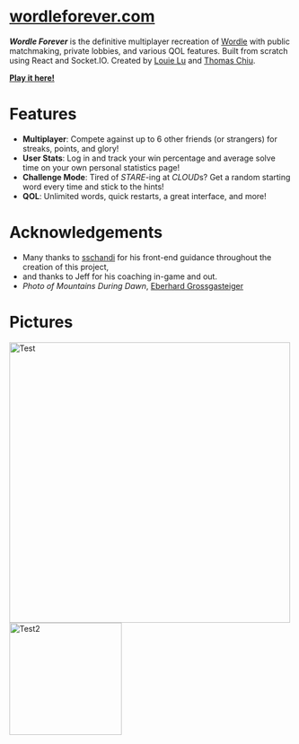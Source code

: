 # [wordleforever.com](https://www.wordleforever.com)

**_Wordle Forever_** is the definitive multiplayer recreation of [Wordle](https://www.nytimes.com/games/wordle/index.html) with public matchmaking, private lobbies, and various QOL features. Built from scratch using React and Socket.IO. Created by [Louie Lu](https://github.com/louieluuu) and [Thomas Chiu](https://github.com/tomchiu19).

**[Play it here!](https://www.wordleforever.com)**

# Features

- **Multiplayer**: Compete against up to 6 other friends (or strangers) for streaks, points, and glory!
- **User Stats**: Log in and track your win percentage and average solve time on your own personal statistics page!
- **Challenge Mode**: Tired of _STARE_-ing at *CLOUD*s? Get a random starting word every time and stick to the hints!
- **QOL**: Unlimited words, quick restarts, a great interface, and more!

# Acknowledgements

- Many thanks to [sschandi](https://github.com/sschandi) for his front-end guidance throughout the creation of this project,
- and thanks to Jeff for his coaching in-game and out.
- _Photo of Mountains During Dawn_, [Eberhard Grossgasteiger](https://www.pexels.com/@eberhardgross/)

# Pictures

<img src="../assets/nujabes.jpg" width="500" alt="Test" />
<img src="../assets/mario.png" width="200" alt="Test2" />

<!-- ![Nujabes](../assets/nujabes.jpg?raw=true) -->
